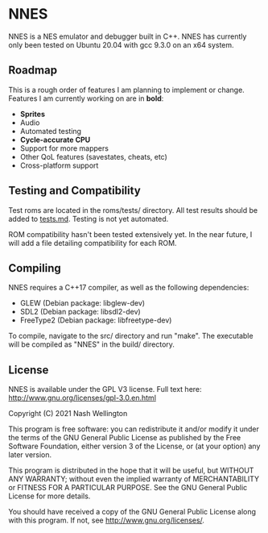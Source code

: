 # NNES
NNES is a NES emulator and debugger built in C++.
NNES has currently only been tested on Ubuntu 20.04 with gcc 9.3.0 on an x64 system.

## Roadmap
This is a rough order of features I am planning to implement or change. Features I am currently working on are in **bold**:
* **Sprites**
* Audio
* Automated testing
* **Cycle-accurate CPU**
* Support for more mappers
* Other QoL features (savestates, cheats, etc)
* Cross-platform support

## Testing and Compatibility
Test roms are located in the roms/tests/ directory. All test results should be added to [tests.md](tests.md). Testing is not yet automated.

ROM compatibility hasn't been tested extensively yet. In the near future, I will add a file detailing compatibility for each ROM.

## Compiling
NNES requires a C++17 compiler, as well as the following dependencies:
* GLEW      (Debian package: libglew-dev)
* SDL2      (Debian package: libsdl2-dev)
* FreeType2 (Debian package: libfreetype-dev)

To compile, navigate to the src/ directory and run "make". The executable will be compiled as "NNES" in the build/ directory.

## License

NNES is available under the GPL V3 license.  Full text here: <http://www.gnu.org/licenses/gpl-3.0.en.html>

Copyright (C) 2021 Nash Wellington

This program is free software: you can redistribute it and/or modify
it under the terms of the GNU General Public License as published by
the Free Software Foundation, either version 3 of the License, or
(at your option) any later version.

This program is distributed in the hope that it will be useful,
but WITHOUT ANY WARRANTY; without even the implied warranty of
MERCHANTABILITY or FITNESS FOR A PARTICULAR PURPOSE.  See the
GNU General Public License for more details.

You should have received a copy of the GNU General Public License
along with this program.  If not, see <http://www.gnu.org/licenses/>.